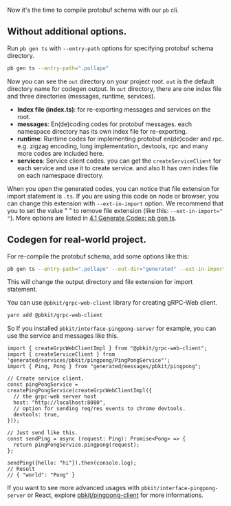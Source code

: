 Now it's the time to compile protobuf schema with our `pb` cli.

## Without additional options.

Run `pb gen ts` with `--entry-path` options for specifying protobuf schema
directory.

```bash
pb gen ts --entry-path=".pollapo"
```

Now you can see the `out` directory on your project root. `out` is the default
directory name for codegen output. In `out` directory, there are one index file
and three directories (messages, runtime, services).

- **Index file (index.ts)**: for re-exporting messages and services on the root.
- **messages**: En(de)coding codes for protobuf messages. each namespace
  directory has its own index file for re-exporting.
- **runtime**: Runtime codes for implementing protobuf en(de)coder and rpc. e.g.
  zigzag encoding, long implementation, devtools, rpc and many more codes are
  included here.
- **services**: Service client codes. you can get the `createServiceClient` for
  each service and use it to create service. and also It has own index file on
  each namespace directory.

When you open the generated codes, you can notice that file extension for import
statement is `.ts`. If you are using this code on node or browser, you can
change this extension with `--ext-in-import` option. We recommend that you to
set the value " " to remove file extension (like this: `--ext-in-import=" "`).
More options are listed in
[4.1 Generate Codes: pb gen ts](../pb/generate-codes#pb-gen-ts).

## Codegen for real-world project.

For re-compile the protobuf schema, add some options like this:
```bash
pb gen ts --entry-path=".pollapo" --out-dir="generated" --ext-in-import=" "
```
This will change the output directory and file extension for import statement.

You can use `@pbkit/grpc-web-client` library for creating gRPC-Web client.

```bash
yarn add @pbkit/grpc-web-client
```

So If you installed `pbkit/interface-pingpong-server` for example, you can use
the service and messages like this.

```tsx
import { createGrpcWebClientImpl } from "@pbkit/grpc-web-client";
import { createServiceClient } from 'generated/services/pbkit/pingpong/PingPongService"';
import { Ping, Pong } from "generated/messages/pbkit/pingpong";

// Create service client.
const pingPongService = createPingPongService(createGrpcWebClientImpl({
  // the grpc-web server host
  host: "http://localhost:8080",
  // option for sending req/res events to chrome devtools.
  devtools: true,
}));

// Just send like this.
const sendPing = async (request: Ping): Promise<Pong> => {
  return pingPongService.pingpong(request);
};

sendPing({hello: "hi"}).then(console.log);
// Result
// { "world": "Pong" }
```

If you want to see more advanced usages with `pbkit/interface-pingpong-server` or React, explore [pbkit/pingpong-client](https://github.com/pbkit/pingpong-client) for more informations.
